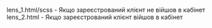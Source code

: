 lens_1.html/scss - Якщо зареєстрований клієнт не війшов в кабінет
lens_2.html - Якщо зареєстрований клієнт  війшов в кабінет